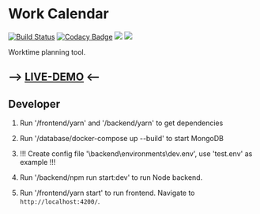 # Work Calendar

[![Build Status](https://travis-ci.org/enrey/work-calendar.svg?branch=master)](https://travis-ci.org/enrey/work-calendar)
[![Codacy Badge](https://api.codacy.com/project/badge/Grade/9652ea8ad13444c8888bae386d5b7ce8)](https://www.codacy.com/app/enrey/work-calendar?utm_source=github.com&amp;utm_medium=referral&amp;utm_content=enrey/work-calendar&amp;utm_campaign=Badge_Grade)
![](https://img.shields.io/badge/code_style-prettier-ff69b4.svg?style=flat-square)
![](https://img.shields.io/badge/Angular-7.1-red.svg)

Worktime planning tool.

## --> [LIVE-DEMO](https://enrey.github.io/work-calendar/) <--

## Developer

1. Run '/frontend/yarn' and '/backend/yarn' to get dependencies

2. Run '/database/docker-compose up --build' to start MongoDB

3. !!! Create config file '\backend\environments\dev.env', use 'test.env' as example !!!

4. Run '/backend/npm run start:dev' to run Node backend.

5. Run '/frontend/yarn start' to run frontend. Navigate to `http://localhost:4200/`.
